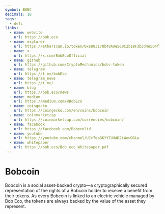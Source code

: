 ```yaml
---
symbol: BOBC
decimals: 18
tags:
  - defi
links:
  - name: website
    url: https://bob.eco
  - name: explorer
    url: https://etherscan.io/token/0xe803178b48A0e560C2b19F3b3d4e504f79D229ce
  - name: x
    url: https://x.com/BobEcoOfficial
  - name: github
    url: https://github.com/CryptoMechanics/bobc-token
  - name: telegram
    url: https://t.me/bobEco
  - name: telegram_news
    url: https://t.me/
  - name: blog
    url: https://bob.eco/news
  - name: medium
    url: https://medium.com/@BobEco
  - name: coingecko
    url: https://coingecko.com/en/coins/bobcoin
  - name: coinmarketcap
    url: https://coinmarketcap.com/currencies/bobcoin/
  - name: facebook
    url: https://facebook.com/Bobecoltd
  - name: youtube
    url: https://youtube.com/channel/UCr7ea3KYY7UUAD2iWowQGLw
  - name: whitepaper
    url: https://bob.eco/Bob_eco_Whitepaper.pdf
---
```


# Bobcoin

Bobcoin is a social asset-backed crypto—a cryptographically secured representation of the rights of a Bobcoin holder to receive a benefit from their tokens. As every Bobcoin is linked to an electric vehicle managed by Bob Eco, the tokens are always backed by the value of the asset they represent.
